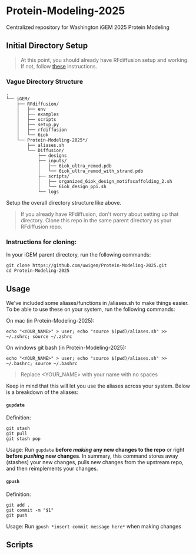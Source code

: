 # Protein-Modeling-2025
Centralized repository for Washington iGEM 2025 Protein Modeling

## Initial Directory Setup

> At this point, you should already have RFdiffusion setup and working. If not, follow [these](https://github.com/RosettaCommons/RFdiffusion) instructions.

### Vague Directory Structure

```
.
└── iGEM/
    ├── RFdiffusion/
    │   ├── env
    │   ├── examples
    │   ├── scripts
    │   ├── setup.py
    │   ├── rfdiffusion
    │   └── 6iok
    └── Protein-Modeling-2025*/
        ├── aliases.sh
        └── Diffusion/
            ├── designs
            ├── inputs/
            │   ├── 6iok_ultra_remod.pdb
            │   └── 6iok_ultra_remod_with_strand.pdb
            ├── scripts/
            │   ├── organized_6iok_design_motifscaffolding_2.sh
            │   └── 6iok_design_ppi.sh
            └── logs
```

Setup the overall directory structure like above.
> If you already have RFdiffusion, don't worry about setting up that directory. Clone this repo in the same parent directory as your RFdiffusion repo.

### Instructions for cloning:
In your iGEM parent directory, run the following commands:
```
git clone https://github.com/uwigem/Protein-Modeling-2025.git
cd Protein-Modeling-2025
```

## Usage
We've included some aliases/functions in /aliases.sh to make things easier. To be able to use these on your system, run the following commands:

On mac (in Protein-Modeling-2025):
```
echo "<YOUR_NAME>" > user; echo "source $(pwd)/aliases.sh" >> ~/.zshrc; source ~/.zshrc
```
On windows git bash (in Protein-Modeling-2025):
```
echo "<YOUR_NAME>" > user; echo "source $(pwd)/aliases.sh" >> ~/.bashrc; source ~/.bashrc
```

> Replace <YOUR_NAME> with your name with no spaces

Keep in mind that this will let you use the aliases across your system. Below is a breakdown of the aliases:

#### `gupdate`

Definition:
```
git stash
git pull
git stash pop
```
Usage: Run ```gupdate``` **before *making* any new changes to the repo** or right **before *pushing* new changes**. In summary, this command stores away (stashes) your new changes, pulls new changes from the upstream repo, and then reimplements your changes. 

#### `gpush`
Definition:
```
git add .
git commit -m "$1"
git push 
```
Usage: Run ```gpush *insert commit message here*``` when making changes  

## Scripts



